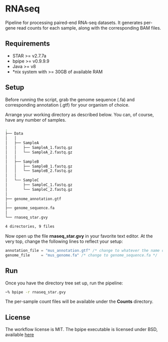 # RNAseq

Pipeline for processing paired-end RNA-seq datasets. It generates per-gene read counts for each sample, along with the corresponding BAM files.

## Requirements

- STAR  >= v2.7.7a
- bpipe >= v0.9.9.9
- Java  >= v8
- *nix system with >= 30GB of available RAM
  
## Setup
Before running the script, grab the genome sequence (.fa) and corresponding annotation (.gtf) for your organism of choice.

Arrange your working directory as described below. You can, of course, have any number of samples.

```bash
.
├── Data
│   │
│   ├── SampleA
│   │   ├── SampleA_1.fastq.gz
│   │   └── SampleA_2.fastq.gz
│   │
│   ├── SampleB
│   │   ├── SampleB_1.fastq.gz
│   │   └── SampleB_2.fastq.gz
│   │
│   └── SampleC
│       ├── SampleC_1.fastq.gz
│       └── SampleC_2.fastq.gz
│   
├── genome_annotation.gtf
│   
├── genome_sequence.fa
│   
└── rnaseq_star.gvy

4 directories, 9 files
```
 
Now open up the file **rnaseq_star.gvy** in your favorite text editor. At the very top, change the following lines to reflect your setup:

```groovy
annotation_file = "mus_annotation.gtf" /* change to whatever the name of your GTF file is, here, it'll be "genome_annotation.gtf" */
genome_file     = "mus_genome.fa" /* change to genome_sequence.fa */
```

## Run
Once you have the directory tree set up, run the pipeline:

```bash
~% bpipe -r rnaseq_star.gvy
``` 
The per-sample count files will be available under the **Counts** directory.

## License
The workflow license is MIT. The bpipe executable is licensed under BSD, available [here](https://github.com/ssadedin/bpipe/blob/master/LICENSE)
